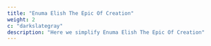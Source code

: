 ```yaml
---
title: "Enuma Elish The Epic Of Creation"
weight: 2
c: "darkslategray"
description: "Here we simplify Enuma Elish The Epic Of Creation"
---
```



<!-- apsu, mammu, tiamat

lamu, lahamu

anskar, kishar

Anu 

Nudimmud -->